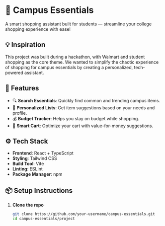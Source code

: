 # 🛒 Campus Essentials

A smart shopping assistant built for students — streamline your college shopping experience with ease!

## 💡 Inspiration
This project was built during a hackathon, with Walmart and student shopping as the core theme. We wanted to simplify the chaotic experience of shopping for campus essentials by creating a personalized, tech-powered assistant.

## 🚀 Features
- 🔍 **Search Essentials**: Quickly find common and trending campus items.
- 📝 **Personalized Lists**: Get item suggestions based on your needs and profile.
- 💰 **Budget Tracker**: Helps you stay on budget while shopping.
- 🛒 **Smart Cart**: Optimize your cart with value-for-money suggestions.

## ⚙️ Tech Stack
- **Frontend**: React + TypeScript
- **Styling**: Tailwind CSS
- **Build Tool**: Vite
- **Linting**: ESLint
- **Package Manager**: npm

## 📦 Setup Instructions

1. **Clone the repo**
   ```bash
   git clone https://github.com/your-username/campus-essentials.git
   cd campus-essentials/project
